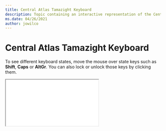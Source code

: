 ```yaml
--- 
title: Central Atlas Tamazight Keyboard 
description: Topic containing an interactive representation of the Central Atlas Tamazight Keyboard 
ms.date: 04/26/2021 
author: jowilco 
--- 
```

 
# Central Atlas Tamazight Keyboard 
 
To see different keyboard states, move the mouse over state keys such as **Shift**, **Caps** or **AltGr**. You can also lock or unlock those keys by clicking them. 
 
<iframe src="kbdtzm.html"></iframe> 
